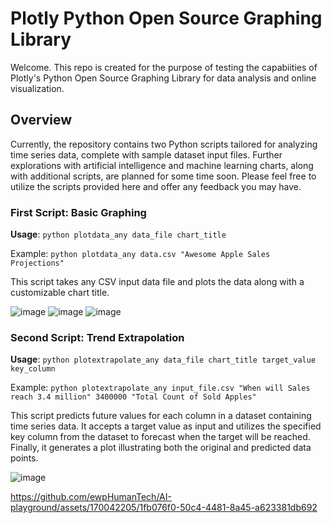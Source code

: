 # Plotly Python Open Source Graphing Library 

Welcome. This repo is created for the purpose of testing the capabiities of Plotly's Python Open Source Graphing Library for data analysis and online visualization. 

## Overview

Currently, the repository contains two Python scripts tailored for analyzing time series data, complete with sample dataset input files. Further explorations with artificial intelligence and machine learning charts, along with additional scripts, are planned for some time soon. Please feel free to utilize the scripts provided here and offer any feedback you may have.

### First Script: Basic Graphing

**Usage**: `python plotdata_any data_file chart_title`

Example: `python plotdata_any data.csv "Awesome Apple Sales Projections"`

This script takes any CSV input data file and plots the data along with a customizable chart title.

![image](https://github.com/ewpHumanTech/AI-playground/assets/170042205/1b468aab-4fec-40ed-a53b-6a033a1c309b)
![image](https://github.com/ewpHumanTech/AI-playground/assets/170042205/3ec186f0-8c69-46d5-9044-3bfe7d8c5f6b)
![image](https://github.com/ewpHumanTech/AI-playground/assets/170042205/005ea0f3-4363-40d6-8e39-37c2743182d7)

### Second Script: Trend Extrapolation

**Usage**: `python plotextrapolate_any data_file chart_title target_value key_column`

Example: `python plotextrapolate_any input_file.csv "When will Sales reach 3.4 million" 3400000 "Total Count of Sold Apples"`

This script predicts future values for each column in a dataset containing time series data. It accepts a target value as input and utilizes the specified key column from the dataset to forecast when the target will be reached. Finally, it generates a plot illustrating both the original and predicted data points.

![image](https://github.com/ewpHumanTech/AI-playground/assets/170042205/ac4d0f8f-811b-43c2-af43-8640ba52cdf3)

https://github.com/ewpHumanTech/AI-playground/assets/170042205/1fb076f0-50c4-4481-8a45-a623381db692



